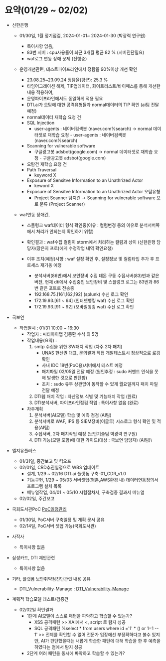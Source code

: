 # 요약(01/29 ~ 02/02)

* 신한은행
    * 01/30일, 1월 정기점검, 2024-01-01~ 2024-01-30 (박광력 연구원)
        - 특이사항 없음, 
        - 83번 서버 : cpu사용률이 최근 3개월 평균 82 % (서버진단필요)
        - waf로그 연동 장애 문제 (진행중)
    * 운영개선관련, 테스트파이프라인에서 정탐율 90%이상 개선 확인
        - 23.08.25~23.09.24 정탐율(평균):  25.3 %
        - 타임어그레이션 해제, TIP업데이터, 화이트리스트/바이패스를 통해 개선한 내용 적용하여, 
        - 운영파이프라인에서도 동일하게 적용 필요
        - DTI.ai가 오탐에 대한 공격유형들과 normal데이터의 TIP 확인 (ai팀 전달 예정)

        * normal데이터 재학습 요청 건
        - SQL Injection 
            * user-agents : 네이버검색봇 (naver.com%search) → normal 데이터셋로 재학습 요청 - user-agents : 네이버검색봇 (naver.com%search)
        - Scanning for vulnerable software 
            * 구글광고봇 adsbot(google.com) → normal 데이터셋로 재학습 요청 - 구글광고봇 adsbot(google.com)

        * 오탐건 재학습 요청 건
        - Path Traversal 
            * keyword X 
        - Exposure of Sensitve Information to an Unathrized Actor 
            * keword X
        - Exposure of Sensitve Information to an Unathrized Actor 오탐유형
            * Project Scanner 탐지건 → Scanning for vulnerable software 으로 분류 (Project Scanner)

    * waf연동 장애건,
        - 스플렁크 waf데이터 형식 확인중(이유 : 컬럼변경 등의 이유로 분석서버쪽에서 처리가 안되는지 확인하기 위함)
        - 확인결과 : waf수집 컬럼이 storm에서 처리하는 컬럼과 상이 (신한은행 담당자(장은지 프로)에게 수정작업 내역 확인요청)
        - 이후 조치(예정)사항 : waf 설정 확인 후, 설정정보 및 컬럼타입 추가 후 프로세스 재기동 예정

            - 분석서버(86번)에서 보안장비 수집 데몬 구동
              수집서버(83)번과 같은 버전, 현재 dti에서 수집중인 보안장비 및 스플렁크 로그는 83번과 86번 같은 포트로 전송중
            - 192.168.75.[161,162,192] (splunk) 수신 로그 확인
            - 172.19.93.[61 ~ 64] (인터넷뱅킹 waf) 수신 로그 확인
            - 172.19.93.[91 ~ 92] (모바일뱅킹 waf) 수신 로그 확인

* 국보연 
    * 작업일시 : 01/31 10:00 ~ 16:30
        - 작업자 : 씨티아이랩 김종환 수석 외 5명
        - 작업내용(요약) : 
            1) smtp 수집을 위한 SW패치 작업 (차주 2차 패치)
                * UNAS 한신권 대표, 문의결과 직접 개발테스트시 정상적으로 로깅 확인
                * 사내 IDC 18번(PoC용)서버에서 테스트 예정
                * 패치파일 02/05일 전달 예정 (원인추정 : sudo 커맨드 인식을 못해 발생한 것으로 판단함)
                * 조치 : sudo 유무 상관없이 동작할 수 있게 월요일까지 패치 파일 전달 예정
            2) DTI웹 패치 작업 : 자산정보 식별 및 기능패치 작업 (완료)
            3) DTI분석서버, 파이프라인점검 작업 : 특이사항 없음 (완료)
        - 차주계획
            1) 분석서버(AI모델) 학습 및 예측 점검 (AI팀)
            2) 분석서버로 WAF, IPS 등 SIEM장비(이글루) 시스로그 형식 확인 및 적용(AI팀)
            3) 수집서버, 2차 패치작업 예정 (보안기술팀 박광력 연구원)
            3) DTI 기능(모델 포함)에 대한 가이드(대상 : 국보연 담당자) (AI팀)\

* 엘지유플러스
    * 01/31일, 중간보고 및 킥오프
    * 02/01일, CRD추진일정으로 WBS 업데이트
        - 설계, 1/29 ~ 02/16
            DTI.ai 플랫폼 구축-01_CDR_v1.0
        - 기능구현, 1/29 ~ 05/03
            서버셋업(평촌,AWS환경 내)
            데이터연동정의서
            프로그램 설치 목록
        - 메뉴얼작업, 04/01 ~ 05/10
            시험절차서, 구축검증 결과서
            메뉴얼
    * 02/02일, 주간보고
    
* 국회도서관PoC [PoC일정관리](https://github.com/orgs/CTILabKR/projects/17)
    * 01/30일, PoC서버 구축일정 및 계획 문서 공유
    * 02/14일, PoC서버 셋업 가능(국회도서관)

* 사작사
    * 특이사항 없음
    
* 삼성카드, DTI 제안관련
    * 특이사항 없음

* 기타, 플랫폼 보안취약점진단관련 내용 공유
    * DTI_Vulnerability-Manage : [DTI_Vulnerability-Manage](https://github.com/orgs/CTILabKR/projects/21/views/1?sliceBy%5Bvalue%5D=_noValue)

* 계획적 학습모델 테스트/검증건
    * 02/02일 확인결과
        * 1단계 AI모델이 스스로 패턴을 파악하고 학습할 수 있는가?
	        - XSS 공격패턴 <script>alert(1);</script>							    >> XAI에서 <, script 로 탐지 성공
	        - SQL 공격패턴 %select * from users where id  ='1' * (\) or 1=1 -- 1' 	>> 전체를 확인할 수 없어 전문가 입장에선 부정확하다고 볼수 있지만, AI가 판단했을때는 새롭게 학습한 패턴에 대해 학습을 한 후 예측을 하였다는 점에서 탐지 성공
        * 2단계 여러 패턴을 동시에 파악하고 학습할 수 있는가?